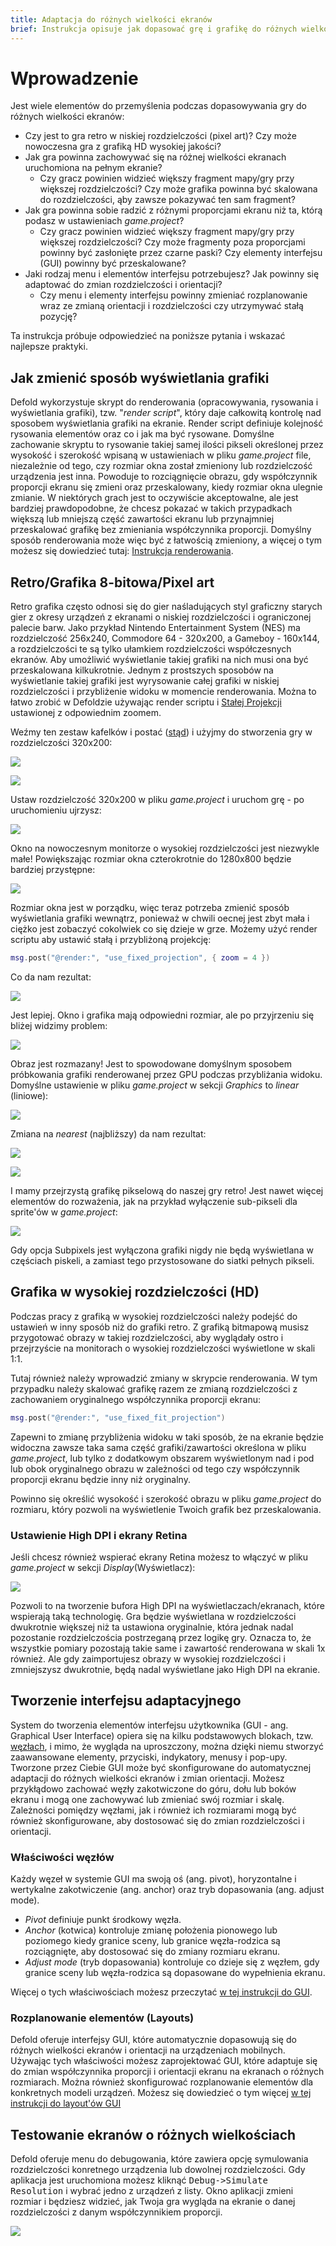 ```yaml
---
title: Adaptacja do różnych wielkości ekranów
brief: Instrukcja opisuje jak dopasować grę i grafikę do różnych wielkości ekranów.
---
```


# Wprowadzenie

Jest wiele elementów do przemyślenia podczas dopasowywania gry do różnych wielkości ekranów:

* Czy jest to gra retro w niskiej rozdzielczości (pixel art)? Czy może nowoczesna gra z grafiką HD wysokiej jakości?
* Jak gra powinna zachowywać się na różnej wielkości ekranach uruchomiona na pełnym ekranie?
  * Czy gracz powinien widzieć większy fragment mapy/gry przy większej rozdzielczości? Czy może grafika powinna być skalowana do rozdzielczości, ąby zawsze pokazywać ten sam fragment?
* Jak gra powinna sobie radzić z różnymi proporcjami ekranu niż ta, którą podasz w ustawieniach *game.project*?
  * Czy gracz powinien widzieć większy fragment mapy/gry przy większej rozdzielczości? Czy może fragmenty poza proporcjami powinny być zasłonięte przez czarne paski? Czy elementy interfejsu (GUI) powinny być przeskalowane?
* Jaki rodzaj menu i elementów interfejsu potrzebujesz? Jak powinny się adaptować do zmian rozdzielczości i orientacji?
  * Czy menu i elementy interfejsu powinny zmieniać rozplanowanie wraz ze zmianą orientacji i rozdzielczości czy utrzymywać stałą pozycję?

Ta instrukcja próbuje odpowiedzieć na poniższe pytania i wskazać najlepsze praktyki.


## Jak zmienić sposób wyświetlania grafiki

Defold wykorzystuje skrypt do renderowania (opracowywania, rysowania i wyświetlania grafiki), tzw. "*render script*", który daje całkowitą kontrolę nad sposobem wyświetlania grafiki na ekranie. Render script definiuje kolejność rysowania elementów oraz co i jak ma być rysowane. Domyślne zachowanie skryptu to rysowanie takiej samej ilości pikseli określonej przez wysokość i szerokość wpisaną w ustawieniach w pliku *game.project* file, niezależnie od tego, czy rozmiar okna został zmieniony lub rozdzielczość urządzenia jest inna. Powoduje to rozciągnięcie obrazu, gdy współczynnik proporcji ekranu się zmieni oraz przeskalowany, kiedy rozmiar okna ulegnie zmianie. W niektórych grach jest to oczywiście akceptowalne, ale  jest bardziej prawdopodobne, że chcesz pokazać w takich przypadkach większą lub mniejszą część zawartości ekranu lub przynajmniej przeskalować grafikę bez zmieniania współczynnika proporcji. Domyślny sposób renderowania może więc być z łatwością zmieniony, a więcej o tym możesz się dowiedzieć tutaj: [Instrukcja renderowania](https://www.defold.com/manuals/render/#default-view-projection).


## Retro/Grafika 8-bitowa/Pixel art

Retro grafika często odnosi się do gier naśladujących styl graficzny starych gier z okresy urządzeń z ekranami o niskiej rozdzielczości i ograniczonej palecie barw. Jako przykład Nintendo Entertainment System (NES) ma rozdzielczość 256x240, Commodore 64 - 320x200, a Gameboy - 160x144, a rozdzielczości te są tylko ułamkiem rozdzielczości współczesnych ekranów. Aby umożliwić wyświetlanie takiej grafiki na nich musi ona być przeskalowana kilkukrotnie. Jednym z prostszych sposobów na wyświetlanie takiej grafiki jest wyrysowanie całej grafiki w niskiej rozdzielczości i przybliżenie widoku w momencie renderowania. Można to łatwo zrobić w Defoldzie używając render scriptu i [Stałej Projekcji](/manuals/render/#fixed-projection) ustawionej z odpowiednim zoomem.

Weźmy ten zestaw kafelków i postać ([stąd](https://ansimuz.itch.io/grotto-escape-game-art-pack)) i użyjmy do stworzenia gry w rozdzielczości 320x200:

![](images/screen_size/retro-player.png)

![](images/screen_size/retro-tiles.png)

Ustaw rozdzielczość 320x200 w pliku *game.project* i uruchom grę - po uruchomieniu ujrzysz:

![](images/screen_size/retro-original_320x200.png)

Okno na nowoczesnym monitorze o wysokiej rozdzielczości jest niezwykle małe! Powiększając rozmiar okna czterokrotnie do 1280x800 będzie bardziej przystępne:

![](images/screen_size/retro-original_1280x800.png)

Rozmiar okna jest w porządku, więc teraz potrzeba zmienić sposób wyświetlania grafiki wewnątrz, ponieważ w chwili oecnej jest zbyt mała i ciężko jest zobaczyć cokolwiek co się dzieje w grze. Możemy użyć render scriptu aby ustawić stałą i przybliżoną projekcję:

```Lua
msg.post("@render:", "use_fixed_projection", { zoom = 4 })
```

Co da nam rezultat:

![](images/screen_size/retro-zoomed_1280x800.png)

Jest lepiej. Okno i grafika mają odpowiedni rozmiar, ale po przyjrzeniu się bliżej widzimy problem:

![](images/screen_size/retro-zoomed_linear.png)

Obraz jest rozmazany! Jest to spowodowane domyślnym sposobem próbkowania grafiki renderowanej przez GPU podczas przybliżania widoku. Domyślne ustawienie w pliku *game.project* w sekcji *Graphics* to *linear* (liniowe):

![](images/screen_size/retro-settings_linear.png)

Zmiana na *nearest* (najbliższy) da nam rezultat:

![](images/screen_size/retro-settings_nearest.png)

![](images/screen_size/retro-zoomed_nearest.png)

I mamy przejrzystą grafikę pikselową do naszej gry retro! Jest nawet więcej elementów do rozważenia, jak na przykład wyłączenie sub-pikseli dla sprite'ów w *game.project*:

![](images/screen_size/retro-subpixels.png)

Gdy opcja Subpixels jest wyłączona grafiki nigdy nie będą wyświetlana w częściach piskeli, a zamiast tego przystosowane do siatki pełnych pikseli.

## Grafika w wysokiej rozdzielczości (HD)

Podczas pracy z grafiką w wysokiej rozdzielczości należy podejść do ustawień w inny sposób niż do grafiki retro. Z grafiką bitmapową musisz przygotować obrazy w takiej rozdzielczości, aby wyglądały ostro i przejrzyście na monitorach o wysokiej rozdzielczości wyświetlone w skali 1:1.

Tutaj również należy wprowadzić zmiany w skrypcie renderowania. W tym przypadku należy skalować grafikę razem ze zmianą rozdzielczości z zachowaniem oryginalnego współczynnika proporcji ekranu:

```Lua
msg.post("@render:", "use_fixed_fit_projection")
```

Zapewni to zmianę przybliżenia widoku w taki sposób, że na ekranie będzie widoczna zawsze taka sama część grafiki/zawartości określona w pliku *game.project*, lub tylko z dodatkowym obszarem wyświetlonym nad i pod lub obok oryginalnego obrazu w zależności od tego czy współczynnik proporcji ekranu będzie inny niż oryginalny.

Powinno się określić wysokość i szerokość obrazu w pliku *game.project* do rozmiaru, który pozwoli na wyświetlenie Twoich grafik bez przeskalowania.

### Ustawienie High DPI i ekrany Retina

Jeśli chcesz również wspierać ekrany Retina możesz to włączyć w pliku *game.project* w sekcji *Display*(Wyświetlacz):

![](images/screen_size/highdpi-enabled.png)

Pozwoli to na tworzenie bufora High DPI na wyświetlaczach/ekranach, które wspierają taką technologię. Gra będzie wyświetlana w rozdzielczości dwukrotnie większej niż ta ustawiona oryginalnie, która jednak nadal pozostanie rozdzielczościa postrzeganą przez logikę gry. Oznacza to, że wszystkie pomiary pozostają takie same i zawartość renderowana w skali 1x również. Ale gdy zaimportujesz obrazy w wysokiej rozdzielczości i zmniejszysz dwukrotnie, będą nadal wyświetlane jako High DPI na ekranie.


## Tworzenie interfejsu adaptacyjnego

System do tworzenia elementów interfejsu użytkownika (GUI - ang. Graphical User Interface) opiera się na kilku podstawowych blokach, tzw. [węzłach](/manuals/gui/#node-types), i mimo, że wygląda na uproszczony, można dzięki niemu stworzyć zaawansowane elementy, przyciski, indykatory, menusy i pop-upy. Tworzone przez Ciebie GUI może być skonfigurowane do automatycznej adaptacji do różnych wielkości ekranów i zmian orientacji. Możesz przykłądowo zachować węzły zakotwiczone do góru, dołu lub boków ekranu i mogą one zachowywać lub zmieniać swój rozmiar i skalę. Zależności pomiędzy węzłami, jak i również ich rozmiarami mogą być również skonfigurowane, aby dostosować się do zmian rozdzielczości i orientacji.

### Właściwości węzłów

Każdy węzeł w systemie GUI ma swoją oś (ang. pivot), horyzontalne i wertykalne zakotwiczenie (ang. anchor) oraz tryb dopasowania (ang. adjust mode).

* *Pivot* definiuje punkt środkowy węzła.
* *Anchor* (kotwica) kontroluje zmianę położenia pionowego lub poziomego kiedy granice sceny, lub granice węzła-rodzica są rozciągnięte, aby dostosować się do zmiany rozmiaru ekranu.
* *Adjust mode* (tryb dopasowania) kontroluje co dzieje się z węzłem, gdy granice sceny lub węzła-rodzica są dopasowane do wypełnienia ekranu.

Więcej o tych właściwościach możesz przeczytać [w tej instrukcji do GUI](/manuals/gui/#node-properties).

### Rozplanowanie elementów (Layouts)

Defold oferuje interfejsy GUI, które automatycznie dopasowują się do różnych wielkości ekranów i orientacji na urządzeniach mobilnych. Używając tych właściwości możesz zaprojektować GUI, które adaptuje się do zmian współczynnika proporcji i orientacji ekranu na ekranach o różnych rozmiarach. Można również skonfigurować rozplanowanie elementów dla konkretnych modeli urządzeń. Możesz się dowiedzieć o tym więcej [w tej instrukcji do layout'ów GUI](/manuals/gui-layouts/)


## Testowanie ekranów o różnych wielkościach

Defold oferuje menu do debugowania, które zawiera opcję symulowania rozdzielczości konretnego urządzenia lub dowolnej rozdzielczości. Gdy aplikacja jest uruchomiona możesz kliknąć <kbd>Debug->Simulate Resolution</kbd> i wybrać jedno z urządzeń z listy. Okno aplikacji zmieni rozmiar i będziesz widzieć, jak Twoja gra wygląda na ekranie o danej rozdzielczości z danym współczynnikiem proporcji.

![](images/screen_size/simulate-resolution.png)
